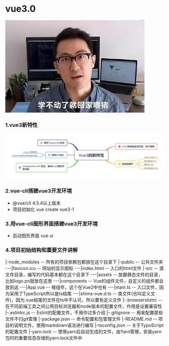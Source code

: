 # vue3.0

![](https://github.com/tianshaojun/vue3.0/blob/master/md_img/01.jpg)

### 1.vue3新特性

![](https://github.com/tianshaojun/vue3.0/blob/master/md_img/02.png)

### 2.vue-cli搭建vue3开发环境

+ @vue/cli 4.5.4以上版本
+ 项目初始化  vue create vue3-1

### 3.用vue-cli图形界面搭建vue3开发环境

+ 启动图形界面  vue ui

### 4.项目初始结构和重要文件讲解

|-node_modules       -- 所有的项目依赖包都放在这个目录下
|-public             -- 公共文件夹
---|favicon.ico      -- 网站的显示图标
---|index.html       -- 入口的html文件
|-src                -- 源文件目录，编写的代码基本都在这个目录下
---|assets           -- 放置静态文件的目录，比如logo.pn就放在这里
---|components       -- Vue的组件文件，自定义的组件都会放到这
---|App.vue          -- 根组件，这个在Vue2中也有
---|main.ts          -- 入口文件，因为采用了TypeScript所以是ts结尾
---|shims-vue.d.ts   -- 类文件(也叫定义文件)，因为.vue结尾的文件在ts中不认可，所以要有定义文件
|-.browserslistrc    -- 在不同前端工具之间公用目标浏览器和node版本的配置文件，作用是设置兼容性
|-.eslintrc.js       -- Eslint的配置文件，不用作过多介绍
|-.gitignore         -- 用来配置那些文件不归git管理
|-package.json       -- 命令配置和包管理文件
|-README.md          -- 项目的说明文件，使用markdown语法进行编写
|-tsconfig.json      -- 关于TypoScript的配置文件
|-yarn.lock          -- 使用yarn后自动生成的文件，由Yarn管理，安装yarn包时的重要信息存储到yarn.lock文件中





